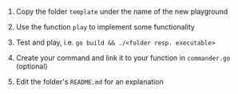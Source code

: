 1. Copy the folder `template` under the name of the new playground

2. Use the function `play` to implement some functionality

3. Test and play, i.e. `go build && ./<folder resp. executable>`

4. Create your command and link it to your function in `commander.go` (optional)

5. Edit the folder's `README.md` for an explanation
